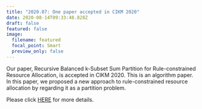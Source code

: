 ```yaml
---
title: "2020.07: One paper accepted in CIKM 2020"
date: 2020-08-14T09:33:48.828Z
draft: false
featured: false
image:
  filename: featured
  focal_point: Smart
  preview_only: false
---
```

Our paper, Recursive Balanced k-Subset Sum Partition
for Rule-constrained Resource Allocation, is accepted in CIKM 2020. This is an algorithm paper. In this paper, we proposed a new approach to rule-constrained resource allocation by regarding it as a partition problem.

Please click [HERE](https://www.zhongyu.site/publication/CIKM_2020/) for more details.

